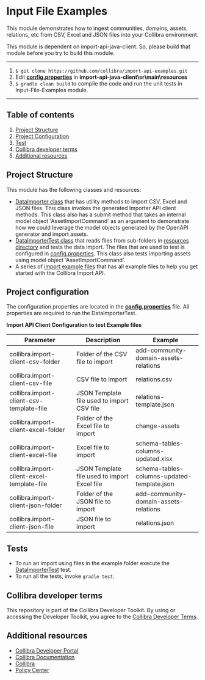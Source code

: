 # Input File Examples

This module demonstrates how to ingest communities, domains, assets, relations, etc from CSV, Excel and JSON files into your Collibra environment.

This module is dependent on import-api-java-client. So, please build that module before you try to build this module.
___
1. `$ git clone https://github.com/collibra/import-api-examples.git`
1. Edit [**config.properties**](../import-api-java-client/src/main/resources/config.properties) in **import-api-java-client\sr\main\resources**
1. `$ gradle clean build` to compile the code and run the unit tests in Input-File-Examples module.
___

## Table of contents
1. [Project Structure](#project-structure)
1. [Project Configuration](#project-configuration)
1. [Test](#tests)
1. [Collibra developer terms](#collibra-developer-terms)
1. [Additional resources](#additional-resources)

## Project Structure

This module has the following classes and resources:
- [DataImporter class](src/main/java/com/collibra/importer/app/DataImporter.java) that has utility methods to import CSV, Excel and JSON files. This class
  invokes the generated Importer API client methods. This class also has a submit method that takes an internal model object 'AssetImportCommand' as an argument 
  to demonstrate how we could leverage the model objects generated by the OpenAPI generator and import assets.
- [DataImporterTest class](src/test/java/com/collibra/importer/app/DataImporterTest.java) that reads files from sub-folders in [resources directory](src/test/resources) and tests the data import. 
  The files that are used to test is configured in [config.properties](../import-api-java-client/src/main/resources/config.properties). This class also tests importing assets using model object 'AssetImportCommand'.
- A series of [import example files](src/test/resources/README.md) that has all example files to help you get started with the Collibra Import API.

## Project configuration

The configuration properties are located in the [**config.properties**](../import-api-java-client/src/main/resources/config.properties) file.
All properties are required to run the DataImporterTest.

**Import API Client Configuration to test Example files** 

Parameter | Description | Example
--- | --- | ---
collibra.import-client-csv-folder | Folder of the CSV file to import | add-community-domain-assets-relations
collibra.import-client-csv-file | CSV file to import | relations.csv
collibra.import-client-csv-template-file | JSON Template file used to import CSV file | relations-template.json
collibra.import-client-excel-folder | Folder of the Excel file to import | change-assets
collibra.import-client-excel-file | Excel file to import | schema-tables-columns-updated.xlsx
collibra.import-client-excel-template-file | JSON Template file used to import Excel file | schema-tables-columns-updated-template.json
collibra.import-client-json-folder| Folder of the JSON file to import | add-community-domain-assets-relations
collibra.import-client-json-file | JSON file to import | relations.json

## Tests

- To run an import using files in the example folder execute the
  [DataImporterTest](src/test/java/com/collibra/importer/app/DataImporterTest.java) test.
- To run all the tests, invoke `gradle test`. 
  

## Collibra developer terms

This repository is part of the Collibra Developer Toolkit. By using or accessing
the Developer Toolkit, you agree to the [Collibra Developer Terms](https://www.collibra.com/developer-terms).

<a name="resources"></a>
## Additional resources

- [Collibra Developer Portal](https://developer.collibra.com/)
- [Collibra Documentation](https://community.collibra.com/documentation/)
- [Collibra](https://www.collibra.com/)
- [Policy Center](https://www.collibra.com/policies/)
